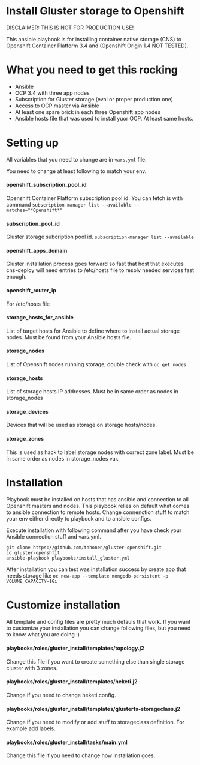 # Install Gluster storage to Openshift

DISCLAIMER: THIS IS NOT FOR PRODUCTION USE!

This ansible playbook is for installing container native storage (CNS) to Openshift Container Platform 3.4 and (Openshift Origin 1.4 NOT TESTED).

# What you need to get this rocking

- Ansible
- OCP 3.4 with three app nodes
- Subscription for Gluster storage (eval or proper production one)
- Access to OCP master via Ansible
- At least one spare brick in each three Openshift app nodes
- Ansible hosts file that was used to install yuor OCP. At least same hosts.

# Setting up

All variables that you need to change are in `vars.yml` file. 

You need to change at least following to match your env.

#### openshift_subscription_pool_id
Openshift Container Platform subscription pool id. You can fetch is with command `subscription-manager list --available --matches="*Openshift*"`

#### subscription_pool_id
Gluster storage subcription pool id. `subscription-manager list --available`

#### openshift_apps_domain
Gluster installation process goes forward so fast that host that executes cns-deploy will need entries to /etc/hosts file to resolv needed services fast enough.
#### openshift_router_ip
For /etc/hosts file
#### storage_hosts_for_ansible
List of target hosts for Ansible to define where to install actual storage nodes. Must be found from your Ansible hosts file.
#### storage_nodes
List of Openshift nodes running storage, double check with `oc get nodes`
#### storage_hosts
List of storage hosts IP addresses. Must be in same order as nodes in storage_nodes
#### storage_devices
Devices that will be used as storage on storage hosts/nodes.
#### storage_zones
This is used as hack to label storage nodes with correct zone label. Must be in same order as nodes in storage_nodes var.

# Installation

Playbook must be installed on hosts that has ansible and connection to all Openshift masters and nodes. This playbook relies on default what comes to ansible connection to remote hosts. Change connenction stuff to match your env either directly to playbook and to ansible configs.

Execute installation with following command after you have check your Ansible connection stuff and vars.yml.

```
git clone https://github.com/tahonen/gluster-openshift.git
cd gluster-openshfit
ansible-playbook playbooks/install_gluster.yml
```

After installation you can test was installation success by create app that needs storage like `oc new-app --template mongodb-persistent -p VOLUME_CAPACITY=1Gi`

# Customize installation

All template and config files are pretty much defauls that work. If you want to customize your installation you can change following files, but you need to know what you are doing :)

#### playbooks/roles/gluster_install/templates/topology.j2
Change this file if you want to create something else than single storage cluster with 3 zones.

#### playbooks/roles/gluster_install/templates/heketi.j2
Change if you need to change heketi config.

#### playbooks/roles/gluster_install/templates/glusterfs-storageclass.j2
Change if you need to modify or add stuff to storageclass definition. For example add labels.

#### playbooks/roles/gluster_install/tasks/main.yml
Change this file if you need to change how installation goes.



